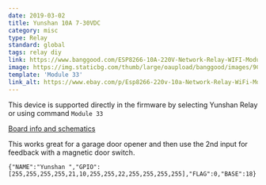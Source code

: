```yaml
---
date: 2019-03-02
title: Yunshan 10A 7-30VDC
category: misc
type: Relay
standard: global
tags: relay diy
link: https://www.banggood.com/ESP8266-10A-220V-Network-Relay-WIFI-Module-Input-DC-7V30V-p-1089200.html
image: https://img.staticbg.com/thumb/large/oaupload/banggood/images/9C/4F/be1cc42e-0a08-4a00-b097-8c001600f677.JPG
template: 'Module 33'
link_alt: https://www.ebay.com/p/Esp8266-220v-10a-Network-Relay-WiFi-Module/1369583381
---
```

This device is supported directly in the firmware by selecting Yunshan Relay or using command `Module 33`

[Board info and schematics](https://ucexperiment.wordpress.com/2016/12/18/yunshan-esp8266-250v-15a-acdc-network-wifi-relay-module/)

This works great for a garage door opener and then use the 2nd input for feedback with a magnetic door switch.

```
{"NAME":"Yunshan ","GPIO":[255,255,255,255,21,10,255,255,22,255,255,255,255],"FLAG":0,"BASE":18}
```

